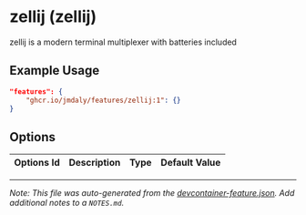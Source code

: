 
# zellij (zellij)

zellij is a modern terminal multiplexer with batteries included

## Example Usage

```json
"features": {
    "ghcr.io/jmdaly/features/zellij:1": {}
}
```

## Options

| Options Id | Description | Type | Default Value |
|-----|-----|-----|-----|




---

_Note: This file was auto-generated from the [devcontainer-feature.json](https://github.com/jmdaly/features/blob/main/src/zellij/devcontainer-feature.json).  Add additional notes to a `NOTES.md`._
